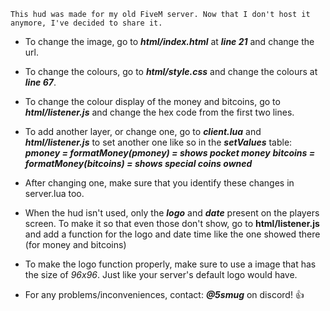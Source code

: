 ``This hud was made for my old FiveM server. Now that I don't host it anymore, I've decided to share it.``

- To change the image, go to ***html/index.html*** at ***line 21*** and change the url.
- To change the colours, go to ***html/style.css*** and change the colours at ***line 67***.
- To change the colour display of the money and bitcoins, go to ***html/listener.js*** and change the hex code from the first two lines.
- To add another layer, or change one, go to ***client.lua*** and ***html/listener.js*** to set another one like so in the ***setValues*** table:
***pmoney = formatMoney(pmoney) = shows pocket money***
***bitcoins = formatMoney(bitcoins) = shows special coins owned***
- After changing one, make sure that you identify these changes in server.lua too.

- When the hud isn't used, only the ***logo*** and ***date*** present on the players screen. To make it so that even those don't show, go to **html/listener.js** and add a function for the logo and date time like the one showed there (for money and bitcoins)
- To make the logo function properly, make sure to use a image that has the size of *96x96*. Just like your server's default logo would have.

- For any problems/inconveniences, contact: ***@5smug*** on discord! 👍

